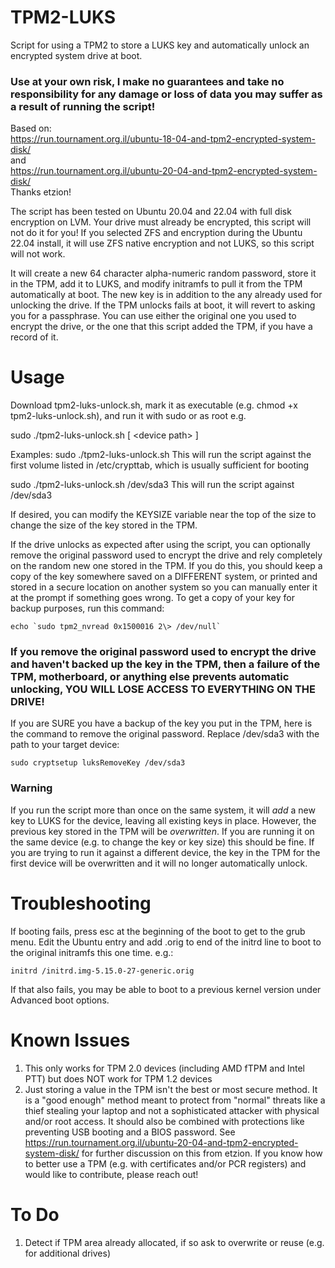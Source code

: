 # TPM2-LUKS
Script for using a TPM2 to store a LUKS key and automatically unlock an encrypted system drive at boot.  
### Use at your own risk, I make no guarantees and take no responsibility for any damage or loss of data you may suffer as a result of running the script!

Based on:<br>
https://run.tournament.org.il/ubuntu-18-04-and-tpm2-encrypted-system-disk/<br>
and<br>
https://run.tournament.org.il/ubuntu-20-04-and-tpm2-encrypted-system-disk/<br>
Thanks etzion!

The script has been tested on Ubuntu 20.04 and 22.04 with full disk encryption on LVM.  Your drive must already be encrypted, this script will not do it for you!  If you selected ZFS and encryption during the Ubuntu 22.04 install, it will use ZFS native encryption and not LUKS, so this script will not work.

It will create a new 64 character alpha-numeric random password, store it in the TPM, add it to LUKS, and modify initramfs to pull it from the TPM automatically at boot.  The new key is in addition to the any already used for unlocking the drive.  If the TPM unlocks fails at boot, it will revert to asking you for a passphrase.  You can use either the original one you used to encrypt the drive, or the one that this script added the TPM, if you have a record of it.

# Usage
Download tpm2-luks-unlock.sh, mark it as executable (e.g. chmod +x tpm2-luks-unlock.sh), and run it with sudo or as root e.g.

sudo ./tpm2-luks-unlock.sh [ \<device path\> ]
  
Examples:
sudo ./tpm2-luks-unlock.sh
  This will run the script against the first volume listed in /etc/crypttab, which is usually sufficient for booting
  
sudo ./tpm2-luks-unlock.sh /dev/sda3
  This will run the script against /dev/sda3

If desired, you can modify the KEYSIZE variable near the top of the size to change the size of the key stored in the TPM.

If the drive unlocks as expected after using the script, you can optionally remove the original password used to encrypt the drive and rely completely on the random new one stored in the TPM.  If you do this, you should keep a copy of the key somewhere saved on a DIFFERENT system, or printed and stored in a secure location on another system so you can manually enter it at the prompt if something goes wrong. To get a copy of your key for backup purposes, run this command:
```
echo `sudo tpm2_nvread 0x1500016 2\> /dev/null`
```

### If you remove the original password used to encrypt the drive and haven't backed up the key in the TPM, then a failure of the TPM, motherboard, or anything else prevents automatic unlocking, YOU WILL LOSE ACCESS TO EVERYTHING ON THE DRIVE!

If you are SURE you have a backup of the key you put in the TPM, here is the command to remove the original password.  Replace /dev/sda3 with the path to your target device:
```
sudo cryptsetup luksRemoveKey /dev/sda3
```

### Warning
If you run the script more than once on the same system, it will *add* a new key to LUKS for the device, leaving all existing keys in place.  However, the previous key stored in the TPM will be *overwritten*.  If you are running it on the same device (e.g. to change the key or key size) this should be fine.  If you are trying to run it against a different device, the key in the TPM for the first device will be overwritten and it will no longer automatically unlock.

# Troubleshooting
If booting fails, press esc at the beginning of the boot to get to the grub menu.  Edit the Ubuntu entry and add .orig to end of the initrd line to boot to the original initramfs this one time. e.g.:
```
initrd /initrd.img-5.15.0-27-generic.orig
```
If that also fails, you may be able to boot to a previous kernel version under Advanced boot options.

# Known Issues
1) This only works for TPM 2.0 devices (including AMD fTPM and Intel PTT) but does NOT work for TPM 1.2 devices
2) Just storing a value in the TPM isn't the best or most secure method.  It is a "good enough" method meant to protect from "normal" threats like a thief stealing your laptop and not a sophisticated attacker with physical and/or root access.  It should also be combined with protections like preventing USB booting and a BIOS password.  See https://run.tournament.org.il/ubuntu-20-04-and-tpm2-encrypted-system-disk/ for further discussion on this from etzion.  If you know how to better use a TPM (e.g. with certificates and/or PCR registers) and would like to contribute, please reach out!

# To Do
1) Detect if TPM area already allocated, if so ask to overwrite or reuse (e.g. for additional drives)
